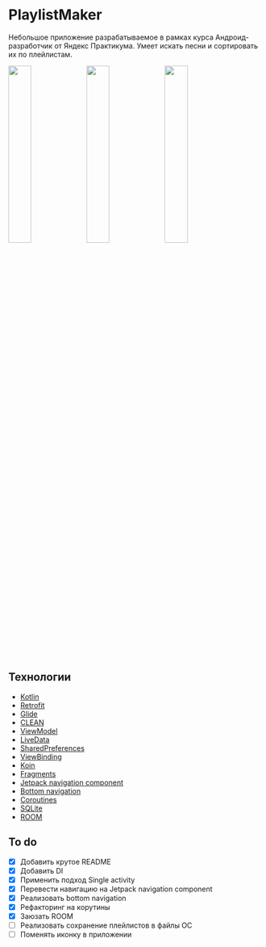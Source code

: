 # PlaylistMaker

Небольшое приложение разрабатываемое в рамках курса Андроид-разработчик от Яндекс Практикума. 
Умеет искать песни и сортировать их по плейлистам. 

<img src="https://github.com/Markamadeos/playlist-maker/blob/dev/screenshots/screenshot4" width=30% height=30%> <img src="https://github.com/Markamadeos/playlist-maker/blob/dev/screenshots/screenshot2" width=30% height=30%> <img src="https://github.com/Markamadeos/playlist-maker/blob/dev/screenshots/screenshot3" width=30% height=30%>

## Технологии
- [Kotlin](https://kotlinlang.org/)
- [Retrofit](https://square.github.io/retrofit/)
- [Glide](https://github.com/bumptech/glide)
- [CLEAN](https://blog.cleancoder.com/uncle-bob/2012/08/13/the-clean-architecture.html)
- [ViewModel](https://developer.android.com/topic/libraries/architecture/viewmodel)
- [LiveData](https://developer.android.com/topic/libraries/architecture/livedata)
- [SharedPreferences](https://developer.android.com/reference/android/content/SharedPreferences)
- [ViewBinding](https://developer.android.com/topic/libraries/view-binding)
- [Koin](https://insert-koin.io/)
- [Fragments](https://developer.android.com/guide/fragments)
- [Jetpack navigation component](https://developer.android.com/guide/navigation)
- [Bottom navigation](https://m2.material.io/components/bottom-navigation/android)
- [Сoroutines](https://kotlinlang.org/docs/coroutines-overview.html)
- [SQLite](https://developer.android.com/training/data-storage/sqlite)
- [ROOM](https://developer.android.com/training/data-storage/room)

## To do
- [x] Добавить крутое README
- [x] Добавить DI
- [x] Применить подход Single activity
- [x] Перевести навигацию на Jetpack navigation component
- [x] Реализовать bottom navigation
- [x] Рефакторинг на корутины
- [x] Заюзать ROOM
- [ ] Реализовать сохранение плейлистов в файлы ОС
- [ ] Поменять иконку в приложении
